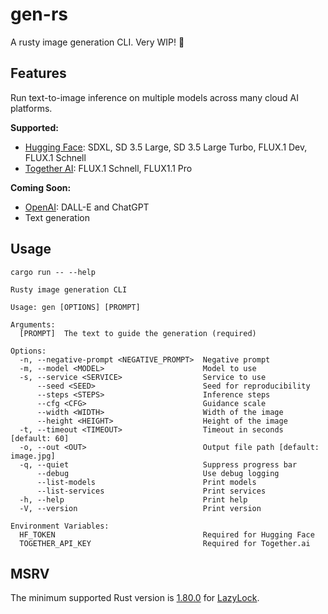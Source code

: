 # gen-rs

A rusty image generation CLI. Very WIP! 🚧

## Features

Run text-to-image inference on multiple models across many cloud AI platforms.

**Supported:**
- [Hugging Face](https://huggingface.co): SDXL, SD 3.5 Large, SD 3.5 Large Turbo, FLUX.1 Dev, FLUX.1 Schnell
- [Together AI](https://together.ai): FLUX.1 Schnell, FLUX1.1 Pro

**Coming Soon:**
- [OpenAI](https://openai.com): DALL-E and ChatGPT
- Text generation

## Usage

`cargo run -- --help`

```
Rusty image generation CLI

Usage: gen [OPTIONS] [PROMPT]

Arguments:
  [PROMPT]  The text to guide the generation (required)

Options:
  -n, --negative-prompt <NEGATIVE_PROMPT>  Negative prompt
  -m, --model <MODEL>                      Model to use
  -s, --service <SERVICE>                  Service to use
      --seed <SEED>                        Seed for reproducibility
      --steps <STEPS>                      Inference steps
      --cfg <CFG>                          Guidance scale
      --width <WIDTH>                      Width of the image
      --height <HEIGHT>                    Height of the image
  -t, --timeout <TIMEOUT>                  Timeout in seconds [default: 60]
  -o, --out <OUT>                          Output file path [default: image.jpg]
  -q, --quiet                              Suppress progress bar
      --debug                              Use debug logging
      --list-models                        Print models
      --list-services                      Print services
  -h, --help                               Print help
  -V, --version                            Print version

Environment Variables:
  HF_TOKEN                                 Required for Hugging Face
  TOGETHER_API_KEY                         Required for Together.ai
```

## MSRV

The minimum supported Rust version is [1.80.0](https://blog.rust-lang.org/2024/07/25/Rust-1.80.0.html) for [LazyLock](https://doc.rust-lang.org/std/sync/struct.LazyLock.html).
